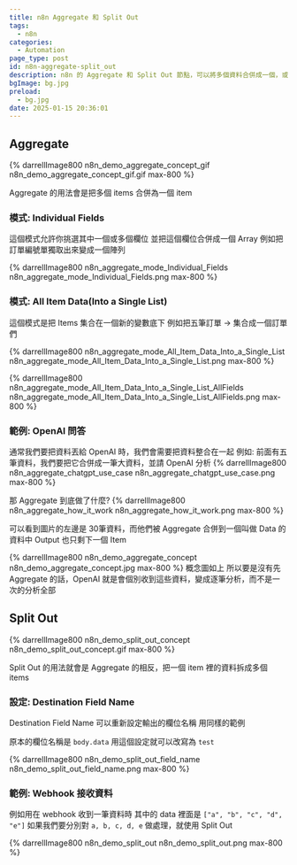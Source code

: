 ```yaml
---
title: n8n Aggregate 和 Split Out
tags:
  - n8n
categories:
  - Automation
page_type: post
id: n8n-aggregate-split_out
description: n8n 的 Aggregate 和 Split Out 節點，可以將多個資料合併成一個，或是相反將一個資料拆成多組資料，對於 n8n 的核心處理資料很重要也很常用到
bgImage: bg.jpg
preload:
  - bg.jpg
date: 2025-01-15 20:36:01
---
```


## Aggregate

{% darrellImage800 n8n_demo_aggregate_concept_gif n8n_demo_aggregate_concept_gif.gif max-800 %}

Aggregate 的用法會是把多個 items 合併為一個 item

### 模式: Individual Fields

這個模式允許你挑選其中一個或多個欄位
並把這個欄位合併成一個 Array
例如把訂單編號單獨取出來變成一個陣列

{% darrellImage800 n8n_aggregate_mode_Individual_Fields n8n_aggregate_mode_Individual_Fields.png max-800 %}

### 模式: All ltem Data(Into a Single List)

這個模式是把 Items 集合在一個新的變數底下
例如把五筆訂單 -> 集合成一個訂單們

{% darrellImage800 n8n_aggregate_mode_All_Item_Data_Into_a_Single_List n8n_aggregate_mode_All_Item_Data_Into_a_Single_List.png max-800 %}

{% darrellImage800 n8n_aggregate_mode_All_Item_Data_Into_a_Single_List_AllFields n8n_aggregate_mode_All_Item_Data_Into_a_Single_List_AllFields.png max-800 %}

### 範例: OpenAI 問答

通常我們要把資料丟給 OpenAI 時，我們會需要把資料整合在一起
例如: 前面有五筆資料，我們要把它合併成一筆大資料，並請 OpenAI 分析
{% darrellImage800 n8n_aggregate_chatgpt_use_case n8n_aggregate_chatgpt_use_case.png max-800 %}

那 Aggregate 到底做了什麼?
{% darrellImage800 n8n_aggregate_how_it_work n8n_aggregate_how_it_work.png max-800 %}

可以看到圖片的左邊是 30筆資料，而他們被 Aggregate 合併到一個叫做 Data 的資料中
Output 也只剩下一個 Item

{% darrellImage800 n8n_demo_aggregate_concept n8n_demo_aggregate_concept.jpg max-800 %}
概念圖如上
所以要是沒有先 Aggregate 的話，OpenAI 就是會個別收到這些資料，變成逐筆分析，而不是一次的分析全部


## Split Out

{% darrellImage800 n8n_demo_split_out_concept n8n_demo_split_out_concept.gif max-800 %}

Split Out 的用法就會是 Aggregate 的相反，把一個 item 裡的資料拆成多個 items

### 設定: Destination Field Name

Destination Field Name 可以重新設定輸出的欄位名稱
用同樣的範例

原本的欄位名稱是 `body.data` 
用這個設定就可以改寫為 `test`

{% darrellImage800 n8n_demo_split_out_field_name n8n_demo_split_out_field_name.png max-800 %}

### 範例: Webhook 接收資料

例如用在 webhook 收到一筆資料時
其中的 data 裡面是 `["a", "b", "c", "d", "e"]`
如果我們要分別對 `a, b, c, d, e` 做處理，就使用 Split Out

{% darrellImage800 n8n_demo_split_out n8n_demo_split_out.png max-800 %}

